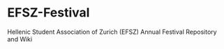 EFSZ-Festival
=============

Hellenic Student Association of Zurich (EFSZ) Annual Festival Repository and Wiki
